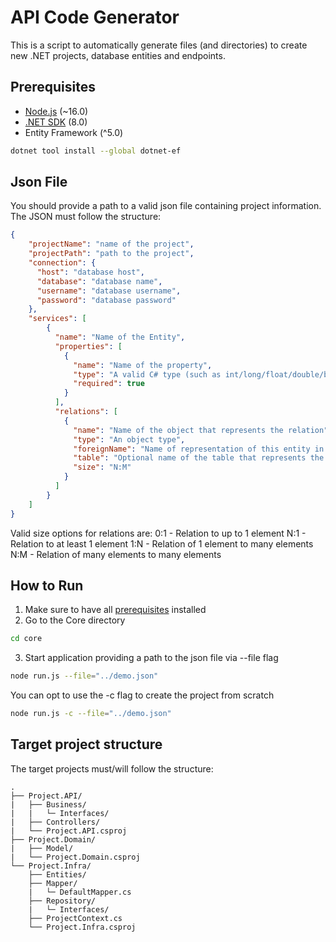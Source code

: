# API Code Generator

This is a script to automatically generate files (and directories) to create new .NET projects, database entities and endpoints.

## Prerequisites

- [Node.js](<https://nodejs.org/en/download/>) (~16.0)
- [.NET SDK](<https://dotnet.microsoft.com/en-us/download>) (8.0)
- Entity Framework (^5.0)

```bash
dotnet tool install --global dotnet-ef
```

## Json File

You should provide a path to a valid json file containing project information.
The JSON must follow the structure:

```json
{
    "projectName": "name of the project",
    "projectPath": "path to the project",
    "connection": {
      "host": "database host",
      "database": "database name",
      "username": "database username",
      "password": "database password"
    },
    "services": [
        {
          "name": "Name of the Entity",
          "properties": [
            {
              "name": "Name of the property",
              "type": "A valid C# type (such as int/long/float/double/bool/string/DateTime)",
              "required": true 
            }
          ],
          "relations": [
            {
              "name": "Name of the object that represents the relation",
              "type": "An object type",
              "foreignName": "Name of representation of this entity in the related object class",
              "table": "Optional name of the table that represents the relation (in case of N:M relations)",
              "size": "N:M"
            }
          ]
        }
    ]
}
```

Valid size options for relations are:
0:1 - Relation to up to 1 element
N:1 - Relation to at least 1 element
1:N - Relation of 1 element to many elements
N:M - Relation of many elements to many elements

## How to Run

1. Make sure to have all [prerequisites](#prerequisites) installed
2. Go to the Core directory

```bash
cd core
```

3. Start application providing a path to the json file via --file flag


```bash
node run.js --file="../demo.json"
```

You can opt to use the -c flag to create the project from scratch

```bash
node run.js -c --file="../demo.json"
```

## Target project structure

The target projects must/will follow the structure:

```text
.
├── Project.API/
|   ├── Business/
|   |   └─ Interfaces/
|   ├── Controllers/
|   └── Project.API.csproj
├── Project.Domain/
|   ├── Model/
|   └── Project.Domain.csproj
└── Project.Infra/
    ├── Entities/
    ├── Mapper/
    |   └─ DefaultMapper.cs
    ├── Repository/
    |   └─ Interfaces/
    ├── ProjectContext.cs
    └── Project.Infra.csproj
```